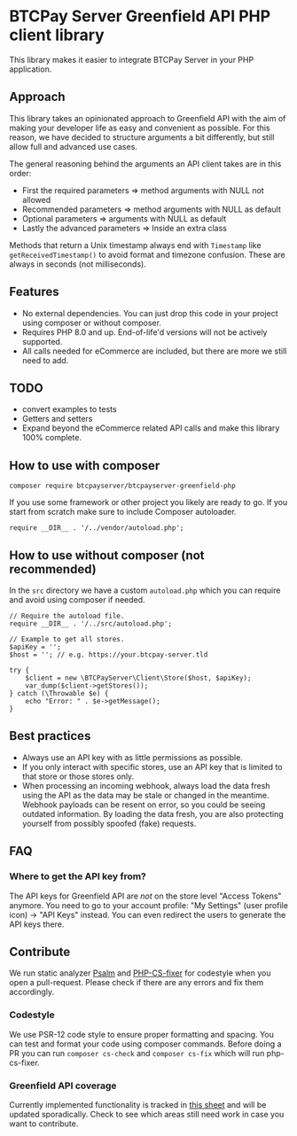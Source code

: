 # BTCPay Server Greenfield API PHP client library
This library makes it easier to integrate BTCPay Server in your PHP application.

## Approach
This library takes an opinionated approach to Greenfield API with the aim of making your developer life as easy and convenient as possible.
For this reason, we have decided to structure arguments a bit differently, but still allow full and advanced use cases.

The general reasoning behind the arguments an API client takes are in this order:
- First the required parameters => method arguments with NULL not allowed
- Recommended parameters => method arguments with NULL as default
- Optional parameters => arguments with NULL as default
- Lastly the advanced parameters => Inside an extra class

Methods that return a Unix timestamp always end with `Timestamp` like `getReceivedTimestamp()` to avoid format and timezone confusion. These are always in seconds (not milliseconds).

## Features
- No external dependencies. You can just drop this code in your project using composer or without composer.
- Requires PHP 8.0 and up. End-of-life'd versions will not be actively supported.
- All calls needed for eCommerce are included, but there are more we still need to add.

## TODO
- convert examples to tests
- Getters and setters
- Expand beyond the eCommerce related API calls and make this library 100% complete.

## How to use with composer

```
composer require btcpayserver/btcpayserver-greenfield-php
```
If you use some framework or other project you likely are ready to go. If you start from scratch make sure to include Composer autoloader.
```
require __DIR__ . '/../vendor/autoload.php';
```

## How to use without composer (not recommended)
In the `src` directory we have a custom `autoload.php` which you can require and avoid using composer if needed.
```
// Require the autoload file.
require __DIR__ . '/../src/autoload.php';

// Example to get all stores.
$apiKey = '';
$host = ''; // e.g. https://your.btcpay-server.tld

try {
    $client = new \BTCPayServer\Client\Store($host, $apiKey);
    var_dump($client->getStores());
} catch (\Throwable $e) {
    echo "Error: " . $e->getMessage();
}
```

## Best practices
- Always use an API key with as little permissions as possible.
- If you only interact with specific stores, use an API key that is limited to that store or those stores only.
- When processing an incoming webhook, always load the data fresh using the API as the data may be stale or changed in the meantime. Webhook payloads can be resent on error, so you could be seeing outdated information. By loading the data fresh, you are also protecting yourself from possibly spoofed (fake) requests. 

## FAQ
### Where to get the API key from?
The API keys for Greenfield API are *not* on the store level "Access Tokens" anymore. You need to go to your account profile: "My Settings" (user profile icon) -> "API Keys" instead. You can even redirect the users to generate the API keys there.

## Contribute
We run static analyzer [Psalm](https://psalm.dev/) and [PHP-CS-fixer](https://github.com/FriendsOfPhp/PHP-CS-Fixer) for codestyle when you open a pull-request. Please check if there are any errors and fix them accordingly.

### Codestyle
We use PSR-12 code style to ensure proper formatting and spacing. You can test and format your code using composer commands. Before doing a PR you can run `composer cs-check` and `composer cs-fix` which will run php-cs-fixer.

### Greenfield API coverage
Currently implemented functionality is tracked in [this sheet](https://docs.google.com/spreadsheets/d/1A1tMWYHGVkFWRgqfkW9GSGBRjzKZzsu5XMIW1NLs-xg/edit#gid=0) and will be updated sporadically. Check to see which areas still need work in case you want to contribute.
